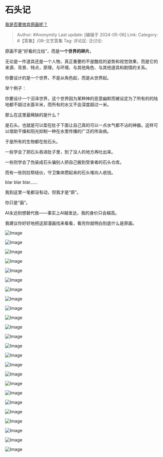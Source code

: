 # 石头记
[我是否要放弃原画呢？](https://www.zhihu.com/question/634062872/answer/3489462836)

> Author: #Anonymity
> Last update: [编辑于 2024-05-06]
> Link:
> Category: #【答集】/08-文艺答集 
> Tag: 
> 评论区:
> 泛讨论:

原画不是“好看的立绘”，而是**一个世界的碎片**。

无论是一件道具还是一个人物，真正重要的不是酷炫的姿势和视觉效果，而是它的来源、背景、特点，原理，与环境、与其他角色、与其他道具和剧情的关系。

你要设计的是一个世界，不是从角色起，而是从世界起。

举个例子：

你要设计一个沼泽世界，这个世界因为某种神的恶意幽默而被设定为了所有的的陆地都不超过水面半米，而所有的水又不会深度超过一米。

那么在这里最稀缺的是什么？

是石头。也就是可以垫在肚子下面让自己真的可以一点水气都不沾的神器。这样可以借助干燥和阳光抑制一种在水里传播的广泛的传染病。

于是所有的生物都在抢石头。

一些学会了把石头吞进肚子里，到了没人的地方再吐出来。

一些则学会了伪装成石头骗别人把自己搬到受害者的石头仓库。

而有一些则拉帮结伙，守卫集体攒起来的石头堆向人收钱。

blar blar blar……

我到这里一笔都没有动，但我才是“原”。

你只是“画”。

AI永远别想替代我——事实上AI越发达，我的身价只会越高。

我建议你好好地把这部漫画找来看看，看完你就明白到底什么是原画。

![Image](https://pic1.zhimg.com/50/v2-c84885004c27e7c45bbc2647ac33abea_720w.jpg?source=2c26e567)

![Image](https://pic1.zhimg.com/50/v2-4e9c1b287e5d6eca00808144c127999c_720w.jpg?source=2c26e567)

![Image](https://picx.zhimg.com/50/v2-fbc404c01037c19a25e5730b45ccd22c_720w.jpg?source=2c26e567)

![Image](https://picx.zhimg.com/50/v2-7ebddea596e132c110c2b74bd0cbfb8f_720w.jpg?source=2c26e567)

![Image](https://pica.zhimg.com/50/v2-5268e37cf8eeba3382feccbc08727c88_720w.jpg?source=2c26e567)

![Image](https://picx.zhimg.com/50/v2-9005bdbcd5c54d2424aaa693817db315_720w.jpg?source=2c26e567)

![Image](https://picx.zhimg.com/50/v2-e18b423edd13d5469fa57a1e9405364d_720w.jpg?source=2c26e567)

![Image](https://pic1.zhimg.com/50/v2-2c2203eeb0322c54b23d8e3c38f16e5a_720w.jpg?source=2c26e567)

![Image](https://picx.zhimg.com/50/v2-d82bf310486079530a747e5b8f156b49_720w.jpg?source=2c26e567)

![Image](https://picx.zhimg.com/50/v2-e012fc14e878aa151eee77e512a48c37_720w.jpg?source=2c26e567)

![Image](https://picx.zhimg.com/50/v2-b6cc148bc089e814abaedb764c268b04_720w.jpg?source=2c26e567)

![Image](https://picx.zhimg.com/50/v2-e18b423edd13d5469fa57a1e9405364d_720w.jpg?source=2c26e567)

![Image](https://picx.zhimg.com/50/v2-831747f5fb27fdc71c76079ba5934e35_720w.jpg?source=2c26e567)

![Image](https://picx.zhimg.com/50/v2-5c7ca7970a3bafce2b68149422afd344_720w.jpg?source=2c26e567)

![Image](https://picx.zhimg.com/50/v2-2673556e70d0ed65d86b9b9ffd14eb17_720w.jpg?source=2c26e567)

![Image](https://picx.zhimg.com/50/v2-b482f46dfc405dbd9edb076634f45813_720w.jpg?source=2c26e567)

![Image](https://picx.zhimg.com/50/v2-e69e95d7827b642d2acb37c5adc2fba0_720w.jpg?source=2c26e567)

![Image](https://pic1.zhimg.com/50/v2-fce0d342f45c837047286f6548076f7b_720w.jpg?source=2c26e567)

![Image](https://pic1.zhimg.com/50/v2-e180a169bea4b271a520a5ebb73d41cf_720w.jpg?source=2c26e567)

![Image](https://picx.zhimg.com/50/v2-6f35119dfa477a8f5b8c8c83026c5ca1_720w.jpg?source=2c26e567)

![Image](https://pica.zhimg.com/50/v2-d5b32b23f009e19b7c795803fe281a3d_720w.jpg?source=2c26e567)

![Image](https://picx.zhimg.com/50/v2-f4b3717813420a031e61e3365080978b_720w.jpg?source=2c26e567)

![Image](https://pic1.zhimg.com/50/v2-0303c03ae660b8d221531362f093a2cf_720w.jpg?source=2c26e567)

![Image](https://pica.zhimg.com/50/v2-c7db97110945c659c285a5c7f2c89165_720w.jpg?source=2c26e567)